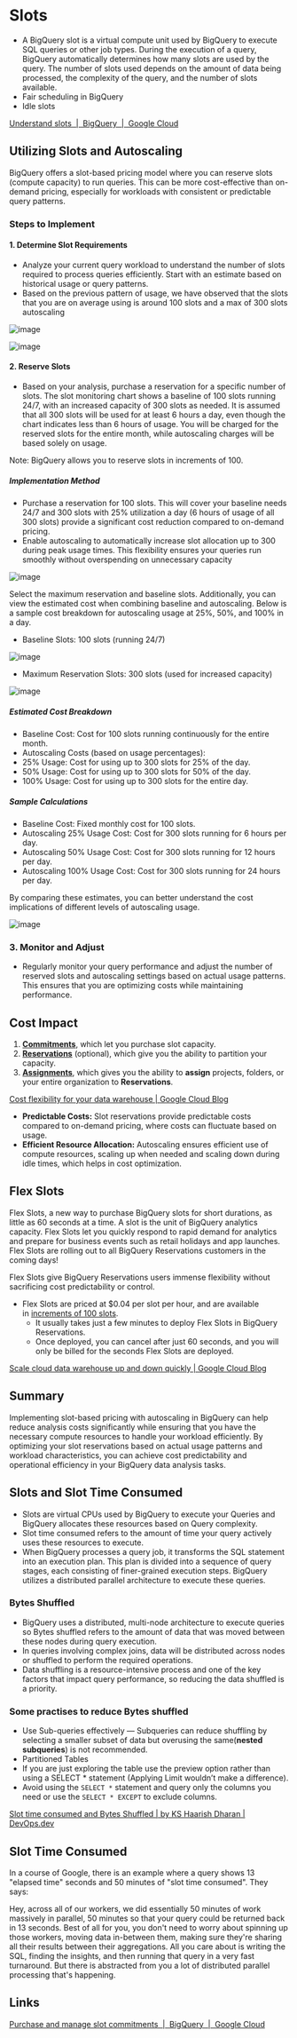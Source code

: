 # Slots

- A BigQuery slot is a virtual compute unit used by BigQuery to execute SQL queries or other job types. During the execution of a query, BigQuery automatically determines how many slots are used by the query. The number of slots used depends on the amount of data being processed, the complexity of the query, and the number of slots available.
- Fair scheduling in BigQuery
- Idle slots

[Understand slots  \|  BigQuery  \|  Google Cloud](https://cloud.google.com/bigquery/docs/slots)

## Utilizing Slots and Autoscaling

BigQuery offers a slot-based pricing model where you can reserve slots (compute capacity) to run queries. This can be more cost-effective than on-demand pricing, especially for workloads with consistent or predictable query patterns.

### Steps to Implement

#### 1. Determine Slot Requirements

- Analyze your current query workload to understand the number of slots required to process queries efficiently. Start with an estimate based on historical usage or query patterns.
- Based on the previous pattern of usage, we have observed that the slots that you are on average using is around 100 slots and a max of 300 slots autoscaling

![image](../../../media/Screenshot%202025-01-27%20at%209.27.34%20PM.jpg)

![image](../../../media/Screenshot%202025-01-27%20at%209.27.25%20PM.jpg)

#### 2. Reserve Slots

- Based on your analysis, purchase a reservation for a specific number of slots. The slot monitoring chart shows a baseline of 100 slots running 24/7, with an increased capacity of 300 slots as needed. It is assumed that all 300 slots will be used for at least 6 hours a day, even though the chart indicates less than 6 hours of usage. You will be charged for the reserved slots for the entire month, while autoscaling charges will be based solely on usage.

Note: BigQuery allows you to reserve slots in increments of 100.

##### Implementation Method

- Purchase a reservation for 100 slots. This will cover your baseline needs 24/7 and 300 slots with 25% utilization a day (6 hours of usage of all 300 slots) provide a significant cost reduction compared to on-demand pricing.
- Enable autoscaling to automatically increase slot allocation up to 300 during peak usage times. This flexibility ensures your queries run smoothly without overspending on unnecessary capacity

![image](../../../media/Screenshot%202025-01-27%20at%209.26.58%20PM.jpg)

Select the maximum reservation and baseline slots. Additionally, you can view the estimated cost when combining baseline and autoscaling. Below is a sample cost breakdown for autoscaling usage at 25%, 50%, and 100% in a day.

- Baseline Slots: 100 slots (running 24/7)

![image](../../../media/Screenshot%202025-01-27%20at%209.26.38%20PM.jpg)

- Maximum Reservation Slots: 300 slots (used for increased capacity)

![image](../../../media/Screenshot%202025-01-27%20at%209.26.16%20PM.jpg)

##### Estimated Cost Breakdown

- Baseline Cost: Cost for 100 slots running continuously for the entire month.
- Autoscaling Costs (based on usage percentages):
- 25% Usage: Cost for using up to 300 slots for 25% of the day.
- 50% Usage: Cost for using up to 300 slots for 50% of the day.
- 100% Usage: Cost for using up to 300 slots for the entire day.

##### Sample Calculations

- Baseline Cost: Fixed monthly cost for 100 slots.
- Autoscaling 25% Usage Cost: Cost for 300 slots running for 6 hours per day.
- Autoscaling 50% Usage Cost: Cost for 300 slots running for 12 hours per day.
- Autoscaling 100% Usage Cost: Cost for 300 slots running for 24 hours per day.

By comparing these estimates, you can better understand the cost implications of different levels of autoscaling usage.

![image](../../../media/Screenshot%202025-01-27%20at%209.25.50%20PM.jpg)

### 3. Monitor and Adjust

- Regularly monitor your query performance and adjust the number of reserved slots and autoscaling settings based on actual usage patterns. This ensures that you are optimizing costs while maintaining performance.

## Cost Impact

1. [**Commitments**](https://cloud.google.com/bigquery/docs/reservations-concepts#commitments), which let you purchase slot capacity.
2. [**Reservations**](https://cloud.google.com/bigquery/docs/reservations-concepts#reservations) (optional), which give you the ability to partition your capacity.
3. [**Assignments**](https://cloud.google.com/bigquery/docs/reservations-concepts#assignments), which gives you the ability to **assign** projects, folders, or your entire organization to **Reservations**.

[Cost flexibility for your data warehouse \| Google Cloud Blog](https://cloud.google.com/blog/products/data-analytics/new-workload-management-in-bigquery)

- **Predictable Costs:** Slot reservations provide predictable costs compared to on-demand pricing, where costs can fluctuate based on usage.
- **Efficient Resource Allocation:** Autoscaling ensures efficient use of compute resources, scaling up when needed and scaling down during idle times, which helps in cost optimization.

## Flex Slots

Flex Slots, a new way to purchase BigQuery slots for short durations, as little as 60 seconds at a time. A slot is the unit of BigQuery analytics capacity. Flex Slots let you quickly respond to rapid demand for analytics and prepare for business events such as retail holidays and app launches. Flex Slots are rolling out to all BigQuery Reservations customers in the coming days!

Flex Slots give BigQuery Reservations users immense flexibility without sacrificing cost predictability or control.

- Flex Slots are priced at $0.04 per slot per hour, and are available in [increments of 100 slots](https://cloud.google.com/blog/products/data-analytics/bigquery-flexible-pricing-starting-with-100-slots).
    - It usually takes just a few minutes to deploy Flex Slots in BigQuery Reservations.
    - Once deployed, you can cancel after just 60 seconds, and you will only be billed for the seconds Flex Slots are deployed.

[Scale cloud data warehouse up and down quickly \| Google Cloud Blog](https://cloud.google.com/blog/products/data-analytics/introducing-bigquery-flex-slots)

## Summary

Implementing slot-based pricing with autoscaling in BigQuery can help reduce analysis costs significantly while ensuring that you have the necessary compute resources to handle your workload efficiently. By optimizing your slot reservations based on actual usage patterns and workload characteristics, you can achieve cost predictability and operational efficiency in your BigQuery data analysis tasks.

## Slots and Slot Time Consumed

- Slots are virtual CPUs used by BigQuery to execute your Queries and BigQuery allocates these resources based on Query complexity.
- Slot time consumed refers to the amount of time your query actively uses these resources to execute.
- When BigQuery processes a query job, it transforms the SQL statement into an execution plan. This plan is divided into a sequence of query stages, each consisting of finer-grained execution steps. BigQuery utilizes a distributed parallel architecture to execute these queries.

### Bytes Shuffled

- BigQuery uses a distributed, multi-node architecture to execute queries so Bytes shuffled refers to the amount of data that was moved between these nodes during query execution.
- In queries involving complex joins, data will be distributed across nodes or shuffled to perform the required operations.
- Data shuffling is a resource-intensive process and one of the key factors that impact query performance, so reducing the data shuffled is a priority.

### Some practises to reduce Bytes shuffled

- Use Sub-queries effectively — Subqueries can reduce shuffling by selecting a smaller subset of data but overusing the same(**nested subqueries**) is not recommended.
- Partitioned Tables
- If you are just exploring the table use the preview option rather than using a SELECT * statement (Applying Limit wouldn’t make a difference).
- Avoid using the `SELECT *` statement and query only the columns you need or use the `SELECT * EXCEPT` to exclude columns.

[Slot time consumed and Bytes Shuffled \| by KS Haarish Dharan \| DevOps.dev](https://blog.devops.dev/slot-time-consumed-and-bytes-shuffled-8abbd37fd2d4)

## Slot Time Consumed

In a course of Google, there is an example where a query shows 13 "elapsed time" seconds and 50 minutes of "slot time consumed". They says:

Hey, across all of our workers, we did essentially 50 minutes of work massively in parallel, 50 minutes so that your query could be returned back in 13 seconds. Best of all for you, you don't need to worry about spinning up those workers, moving data in-between them, making sure they're sharing all their results between their aggregations. All you care about is writing the SQL, finding the insights, and then running that query in a very fast turnaround. But there is abstracted from you a lot of distributed parallel processing that's happening.

## Links

[Purchase and manage slot commitments  \|  BigQuery  \|  Google Cloud](https://cloud.google.com/bigquery/docs/reservations-commitments)
